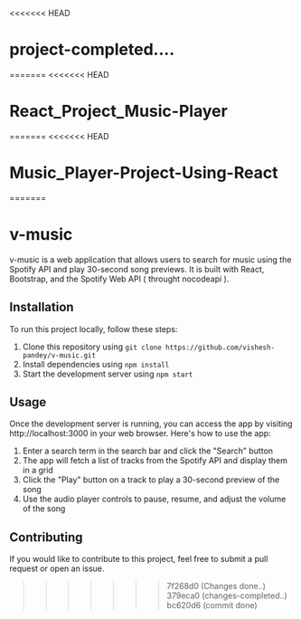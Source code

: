 <<<<<<< HEAD
# project-completed....
=======
<<<<<<< HEAD
# React_Project_Music-Player
=======
<<<<<<< HEAD
# Music_Player-Project-Using-React
=======
# v-music

v-music is a web application that allows users to search for music using the Spotify API and play 30-second song previews. It is built with React, Bootstrap, and the Spotify Web API ( throught nocodeapi ).

## Installation

To run this project locally, follow these steps:

1. Clone this repository using `git clone https://github.com/vishesh-pandey/v-music.git`
2. Install dependencies using `npm install`
3. Start the development server using `npm start`

## Usage

Once the development server is running, you can access the app by visiting http://localhost:3000 in your web browser. Here's how to use the app:

1. Enter a search term in the search bar and click the "Search" button
2. The app will fetch a list of tracks from the Spotify API and display them in a grid
3. Click the "Play" button on a track to play a 30-second preview of the song
4. Use the audio player controls to pause, resume, and adjust the volume of the song

## Contributing

If you would like to contribute to this project, feel free to submit a pull request or open an issue. 
>>>>>>> 7f268d0 (Changes done..)
>>>>>>> 379eca0 (changes-completed..)
>>>>>>> bc620d6 (commit done)
